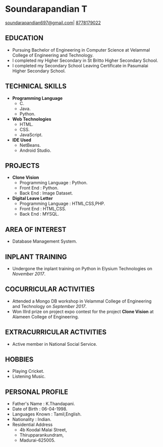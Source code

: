 # Soundarapandian T 
[soundarapandian697@gmail.com](mailto:soundarapandian697@gmail.com)|
[8778179022](tel:8778179022)

## EDUCATION
- Pursuing Bachelor of Engineering in Computer Science  at Velammal College of Engineering and Technology.
- I completed my Higher Secondary in St Britto Higher Secondary School. 
- I completed my Secondary School Leaving Certificate in Pasumalai Higher Secondary School.

## TECHNICAL SKILLS
   - **Programming Language**
       - C.
       - Java.
       - Python.
   - **Web Technologies**
       - HTML.
       - CSS.
       - JavaScript.
   - **IDE Used**
       - NetBeans.
       - Android Studio.
       
## PROJECTS
   - **Clone Vision**
     - Programming Language : Python.
     - Front End : Python.
     - Back  End : Image Dataset.
   - **Digital Leave Letter**
     - Programming Language : HTML,CSS,PHP.
     - Front End : HTML,CSS.
     - Back  End : MYSQL.
     
## AREA OF INTEREST
   - Database Management System.
     
## INPLANT TRAINING
   - Undergone the inplant training on Python in Elysium Technologies on *November 2017*.
        
## COCURRICULAR ACTIVITIES
   - Attended a Mongo DB workshop in Velammal College of Engineering and Technology on *September 2017*.
   - Won IIIrd prize on project expo contest for the project **Clone Vision** at Alameen College of Engineering.
     
## EXTRACURRICULAR ACTIVITIES
   - Active member in National Social Service.
## HOBBIES
   - Playing Cricket.
   - Listening Music.
## PERSONAL PROFILE
   - Father's Name   : K.Thandapani.
   - Date of Birth   : 06-04-1998.
   - Languages Known : Tamil,English.
   - Nationality     : Indian.
   - Residential Address
      - 4b Koodal Malai Street,
      - Thirupparankundram,
      - Madurai-625005.
      
  
  
  
           
